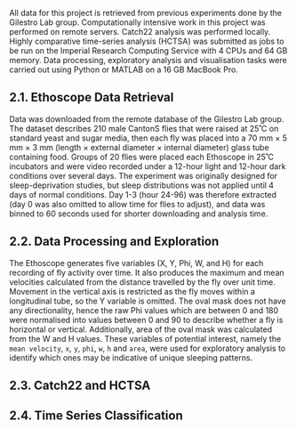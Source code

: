 All data for this project is retrieved from previous experiments done by the Gilestro Lab group. Computationally intensive work in this project was performed on remote servers. Catch22 analysis was performed locally. Highly comparative time-series analysis (HCTSA) was submitted as jobs to be run on the Imperial Research Computing Service with 4 CPUs and 64 GB memory. Data processing, exploratory analysis and visualisation tasks were carried out using Python or MATLAB on a 16 GB MacBook Pro.

## 2.1. Ethoscope Data Retrieval

Data was downloaded from the remote database of the Gilestro Lab group. The dataset describes 210 male CantonS flies that were raised at 25˚C on standard yeast and sugar media, then each fly was placed into a 70 mm × 5 mm × 3 mm (length × external diameter × internal diameter) glass tube containing food. Groups of 20 flies were placed each Ethoscope in 25˚C incubators and were video recorded under a 12-hour light and 12-hour dark conditions over several days. The experiment was originally designed for sleep-deprivation studies, but sleep distributions was not applied until 4 days of normal conditions. Day 1-3 (hour 24-96) was therefore extracted (day 0 was also omitted to allow time for flies to adjust), and data was binned to 60 seconds used for shorter downloading and analysis time.

## 2.2. Data Processing and Exploration

The Ethoscope generates five variables (X, Y, Phi, W, and H) for each recording of fly activity over time. It also produces the maximum and mean velocities calculated from the distance travelled by the fly over unit time. Movement in the vertical axis is restricted as the fly moves within a longitudinal tube, so the Y variable is omitted. The oval mask does not have any directionality, hence the raw Phi values which are between 0 and 180 were normalised into values between 0 and 90 to describe whether a fly is horizontal or vertical. Additionally, area of the oval mask was calculated from the W and H values. These variables of potential interest, namely the `mean velocity`, `x`, `y`, `phi`, `w`, `h` and `area`, were used for exploratory analysis to identify which ones may be indicative of unique sleeping patterns. 

## 2.3. Catch22 and HCTSA

## 2.4. Time Series Classification

<!-- |               |             Classifier                || -->
<!-- | Variable      | SVM     | Decision Tree | KNN          |
| ------------  | ------- | ------------- | ------------ |
| mean_velocity | 73.91%  | 68.15%        | 69.53%       |
| x             | 67.89%  | 62.86%        | 59.21%       |
| phi           | 60.91%  | 57.97%        | 57.35%       |
| area          | 74.86%  | 71.97%        | 67.48%       | -->